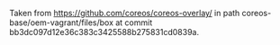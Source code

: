 Taken from https://github.com/coreos/coreos-overlay/ in path
coreos-base/oem-vagrant/files/box at commit
bb3dc097d12e36c383c3425588b275831cd0839a.
